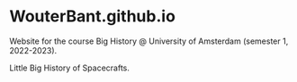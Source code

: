 # WouterBant.github.io

Website for the course Big History @ University of Amsterdam (semester 1, 2022-2023).

Little Big History of Spacecrafts.
